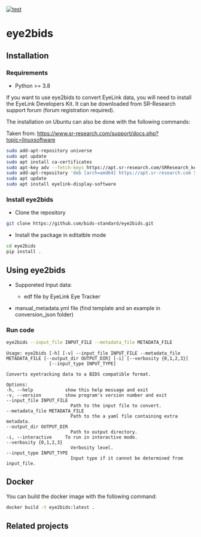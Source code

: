 [![test](https://github.com/bids-standard/eye2bids/actions/workflows/tests.yml/badge.svg)](https://github.com/bids-standard/eye2bids/actions/workflows/tests.yml)

# eye2bids

## Installation

### Requirements

- Python >= 3.8

If you want to use eye2bids to convert EyeLink data,
you will need to install the EyeLink Developers Kit.
It can be downloaded from SR-Research support forum (forum registration required).

The installation on Ubuntu can also be done with the following commands:

Taken from: https://www.sr-research.com/support/docs.php?topic=linuxsoftware

```bash
sudo add-apt-repository universe
sudo apt update
sudo apt install ca-certificates
sudo apt-key adv --fetch-keys https://apt.sr-research.com/SRResearch_key
sudo add-apt-repository 'deb [arch=amd64] https://apt.sr-research.com SRResearch main'
sudo apt update
sudo apt install eyelink-display-software
```

### Install eye2bids

- Clone the repository

```bash
git clone https://github.com/bids-standard/eye2bids.git
```

- Install the package in editatble mode

```bash
cd eye2bids
pip install .
```

## Using eye2bids

- Supporeted Input data:

    - edf file by EyeLink Eye Tracker

- manual_metadata.yml file (find template and an example in conversion_json folder)

### Run code

```bash
eye2bids --input_file INPUT_FILE --metadata_file METADATA_FILE
```

    Usage: eye2bids [-h] [-v] --input_file INPUT_FILE --metadata_file METADATA_FILE [--output_dir OUTPUT_DIR] [-i] [--verbosity {0,1,2,3}]
                    [--input_type INPUT_TYPE]

    Converts eyetracking data to a BIDS compatible format.

    Options:
    -h, --help            show this help message and exit
    -v, --version         show program's version number and exit
    --input_file INPUT_FILE
                            Path to the input file to convert.
    --metadata_file METADATA_FILE
                            Path to the a yaml file containing extra metadata.
    --output_dir OUTPUT_DIR
                            Path to output directory.
    -i, --interactive     To run in interactive mode.
    --verbosity {0,1,2,3}
                            Verbosity level.
    --input_type INPUT_TYPE
                            Input type if it cannot be determined from input_file.

## Docker

You can build the docker image with the following command:

```bash
docker build -t eye2bids:latest .
```

## Related projects

